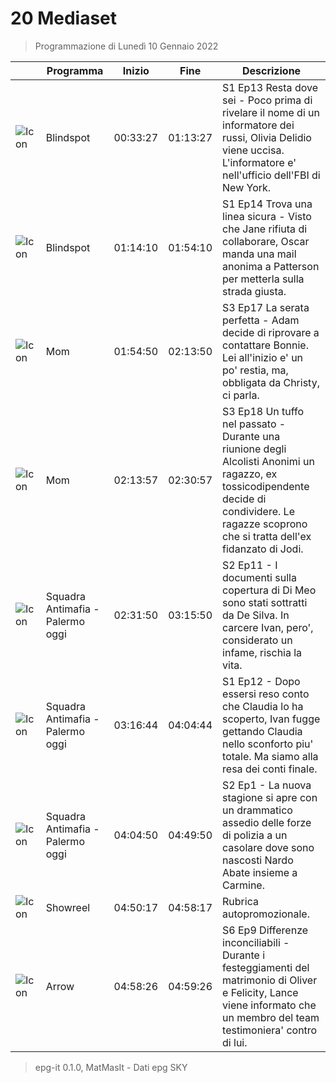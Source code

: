 # 20 Mediaset
> Programmazione di Lunedì 10 Gennaio 2022

||Programma|Inizio|Fine|Descrizione|
|---|---|---|---|---|
|![Icon](https://guidatv.sky.it/uuid/b93c8552-b1c0-4782-8764-36648134c545/cover?md5ChecksumParam=eeeacab0ff9a3e9a06184ce093bd1a58)|Blindspot|00:33:27|01:13:27|S1 Ep13 Resta dove sei - Poco prima di rivelare il nome di un informatore dei russi, Olivia Delidio viene uccisa. L&#039;informatore e&#039; nell&#039;ufficio dell&#039;FBI di New York.
|![Icon](https://guidatv.sky.it/uuid/01b582b0-25aa-449a-a83f-1ffac8c10304/cover?md5ChecksumParam=eeeacab0ff9a3e9a06184ce093bd1a58)|Blindspot|01:14:10|01:54:10|S1 Ep14 Trova una linea sicura - Visto che Jane rifiuta di collaborare, Oscar manda una mail anonima a Patterson per metterla sulla strada giusta.
|![Icon](https://guidatv.sky.it/uuid/bb8b2cd4-5a61-4abb-90f9-15309a23aed1/cover?md5ChecksumParam=a7ac58dd5c5fe4e817e9b62844d742e2)|Mom|01:54:50|02:13:50|S3 Ep17 La serata perfetta - Adam decide di riprovare a contattare Bonnie. Lei all&#039;inizio e&#039; un po&#039; restia, ma, obbligata da Christy, ci parla.
|![Icon](https://guidatv.sky.it/uuid/c62a9a27-681a-45e9-a368-e532b151d0ca/cover?md5ChecksumParam=a7ac58dd5c5fe4e817e9b62844d742e2)|Mom|02:13:57|02:30:57|S3 Ep18 Un tuffo nel passato - Durante una riunione degli Alcolisti Anonimi un ragazzo, ex tossicodipendente decide di condividere. Le ragazze scoprono che si tratta dell&#039;ex fidanzato di Jodi.
|![Icon](https://guidatv.sky.it/uuid/ba241b4d-d7da-48c6-a5d7-37df50d87b26/cover?md5ChecksumParam=8fd0c8948b98e70c5ef5e197d84d8f64)|Squadra Antimafia - Palermo oggi|02:31:50|03:15:50|S2 Ep11 - I documenti sulla copertura di Di Meo sono stati sottratti da De Silva. In carcere Ivan, pero&#039;, considerato un infame, rischia la vita.
|![Icon](https://guidatv.sky.it/uuid/309e9217-144f-4192-958d-769b0c38fb76/cover?md5ChecksumParam=e95d3c9a10c5fde9e7ee8c94feaef0fd)|Squadra Antimafia - Palermo oggi|03:16:44|04:04:44|S1 Ep12 - Dopo essersi reso conto che Claudia lo ha scoperto, Ivan fugge gettando Claudia nello sconforto piu&#039; totale. Ma siamo alla resa dei conti finale.
|![Icon](https://guidatv.sky.it/uuid/24660ad9-602e-4dbc-abce-be9b9c09f07c/cover?md5ChecksumParam=8fd0c8948b98e70c5ef5e197d84d8f64)|Squadra Antimafia - Palermo oggi|04:04:50|04:49:50|S2 Ep1 - La nuova stagione si apre con un drammatico assedio delle forze di polizia a un casolare dove sono nascosti Nardo Abate insieme a Carmine.
|![Icon](https://guidatv.sky.it/uuid/intrattenimento_cover_oiOcEGjG-.png)|Showreel|04:50:17|04:58:17|Rubrica autopromozionale.
|![Icon](https://guidatv.sky.it/uuid/44408b44-4b23-4182-bb2f-84e31f0fadf3/cover?md5ChecksumParam=2b3136b2dad0313e42e08513790ca513)|Arrow|04:58:26|04:59:26|S6 Ep9 Differenze inconciliabili - Durante i festeggiamenti del matrimonio di Oliver e Felicity, Lance viene informato che un membro del team testimoniera&#039; contro di lui.



 > epg-it 0.1.0, MatMasIt - Dati epg SKY